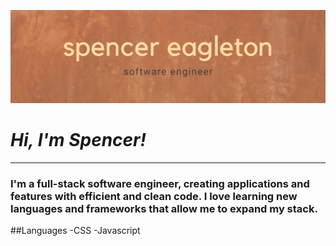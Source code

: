 ![Spencer-Eagleton](https://github.com/spencer-eagleton/spencer-eagleton/blob/main/Spencer%20Eagleton.png?raw=true)

# ***Hi, I'm Spencer!***
---
### I'm a full-stack software engineer, creating applications and features with efficient and clean code. I love learning new languages and frameworks that allow me to expand my stack. 

##Languages
-CSS
-Javascript

<!--
**spencer-eagleton/spencer-eagleton** is a ✨ _special_ ✨ repository because its `README.md` (this file) appears on your GitHub profile.

Here are some ideas to get you started:

- 🔭 I’m currently working on ...
- 🌱 I’m currently learning ...
- 👯 I’m looking to collaborate on ...
- 🤔 I’m looking for help with ...
- 💬 Ask me about ...
- 📫 How to reach me: ...
- 😄 Pronouns: ...
- ⚡ Fun fact: ...
-->
